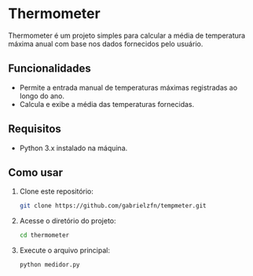 # Thermometer

Thermometer é um projeto simples para calcular a média de temperatura máxima anual com base nos dados fornecidos pelo usuário.

## Funcionalidades

- Permite a entrada manual de temperaturas máximas registradas ao longo do ano.
- Calcula e exibe a média das temperaturas fornecidas.


## Requisitos

- Python 3.x instalado na máquina.


## Como usar

1. Clone este repositório:
   ```bash
   git clone https://github.com/gabrielzfn/tempmeter.git
   ```
2. Acesse o diretório do projeto:
   ```bash
   cd thermometer
   ```
3. Execute o arquivo principal:
   ```bash
   python medidor.py
   ```
